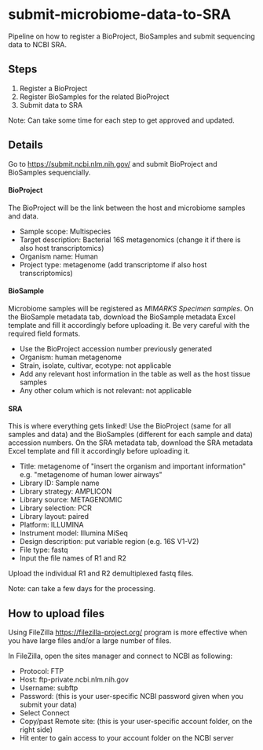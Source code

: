 # submit-microbiome-data-to-SRA
Pipeline on how to register a BioProject, BioSamples and submit sequencing data to NCBI SRA.

## Steps
1. Register a BioProject
2. Register BioSamples for the related BioProject
3. Submit data to SRA

Note: Can take some time for each step to get approved and updated.

## Details
Go to https://submit.ncbi.nlm.nih.gov/ and submit BioProject and BioSamples sequencially.

#### BioProject
The BioProject will be the link between the host and microbiome samples and data.
- Sample scope: Multispecies
- Target description: Bacterial 16S metagenomics (change it if there is also host transcriptomics)
- Organism name: Human
- Project type: metagenome (add transcriptome if also host transcriptomics)

#### BioSample
Microbiome samples will be registered as *MIMARKS Specimen samples*. On the BioSample metadata tab, download the BioSample metadata Excel template and fill it accordingly before uploading it. Be very careful with the required field formats.
- Use the BioProject accession number previously generated
- Organism: human metagenome
- Strain, isolate, cultivar, ecotype: not applicable
- Add any relevant host information in the table as well as the host tissue samples
- Any other colum which is not relevant: not applicable

#### SRA
This is where everything gets linked! Use the BioProject (same for all samples and data) and the BioSamples (different for each sample and data) accession numbers. On the SRA metadata tab, download the SRA metadata Excel template and fill it accordingly before uploading it. 
- Title: metagenome of "insert the organism and important information" e.g. "metagenome of human lower airways"
- Library ID: Sample name
- Library strategy: AMPLICON
- Library source: METAGENOMIC
- Library selection: PCR
- Library layout: paired
- Platform: ILLUMINA
- Instrument model: Illumina MiSeq
- Design description: put variable region (e.g. 16S V1-V2)
- File type: fastq
- Input the file names of R1 and R2

Upload the individual R1 and R2 demultiplexed fastq files. 

Note: can take a few days for the processing.

## How to upload files

Using FileZilla https://filezilla-project.org/ program is more effective when you have large files and/or a large number of files.

In FileZilla, open the sites manager and connect to NCBI as following:
- Protocol: FTP
- Host: ftp-private.ncbi.nlm.nih.gov
- Username: subftp
- Password: (this is your user-specific NCBI password given when you submit your data)
- Select Connect
- Copy/past Remote site: (this is your user-specific account folder, on the right side)
- Hit enter to gain access to your account folder on the NCBI server








